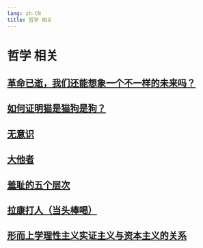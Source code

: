```yaml
---
lang: zh-CN
title: 哲学 相关
---
```

# 哲学 相关

## [革命已逝，我们还能想象一个不一样的未来吗？](../philosophy/革命已逝我们还能想象一个不一样的未来吗.md)
## [如何证明猫是猫狗是狗？](../philosophy/如何证明猫是猫狗是狗.md)
## [无意识](../philosophy/无意识.md)
## [大他者](../philosophy/大他者.md)
## [羞耻的五个层次](../philosophy/羞耻的五个层次.md)
## [拉康打人（当头棒喝）](../philosophy/拉康打人.md)
## [形而上学理性主义实证主义与资本主义的关系](../philosophy/形而上学理性主义实证主义与资本主义的关系.md)